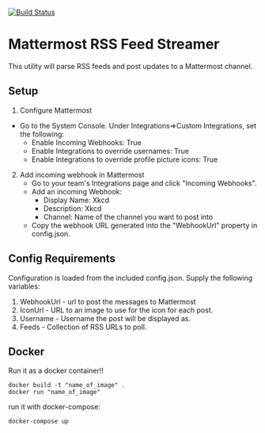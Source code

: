[![Build Status](https://travis-ci.org/mjhuber/mattermost-rss-reader.svg?branch=master)](https://travis-ci.org/mjhuber/mattermost-rss-reader)
# Mattermost RSS Feed Streamer
This utility will parse RSS feeds and post updates to a Mattermost channel.

## Setup
1.  Configure Mattermost
  - Go to the System Console.  Under Integrations=>Custom Integrations, set the following:
    - Enable Incoming Webhooks: True
    - Enable Integrations to override usernames: True
    - Enable Integrations to override profile picture icons: True
2.  Add incoming webhook in Mattermost
    - Go to your team's Integrations page and click "Incoming Webhooks".
    - Add an incoming Webhook:
      - Display Name: Xkcd
      - Description: Xkcd
      - Channel: Name of the channel you want to post into
    - Copy the webhook URL generated into the "WebhookUrl" property in config.json.


## Config Requirements
Configuration is loaded from the included config.json.  Supply the following variables:

1.  WebhookUrl - url to post the messages to Mattermost
3.  IconUrl - URL to an image to use for the icon for each post.
4.  Username - Username the post will be displayed as.
4.  Feeds - Collection of RSS URLs to poll.

## Docker
Run it as a docker container!!
```
docker build -t "name_of_image" .
docker run "name_of_image"
```
run it with docker-compose:
```
docker-compose up
```

